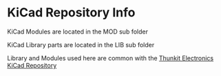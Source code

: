 # KiCad Repository Info #

KiCad Modules are located in the MOD sub folder

KiCad Library parts are located in the LIB sub folder

Library and Modules used here are common with the [Thunkit Electronics KiCad Repository](https://github.com/cmccaskey/THUNKIT-KICAD)


